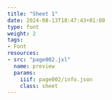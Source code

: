 ```yaml
---
title: "Sheet 1"
date: 2024-08-13T18:47:43+01:00
type: font
weight: 2
tags:
- Font
resources:
- src: "page002.jxl"
  name: preview
  params:
    iiif: page002/info.json
    class: sheet
---
```

